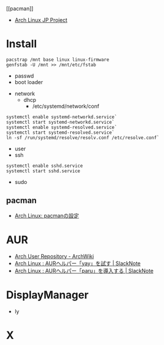[[pacman]]

- [Arch Linux JP Project](https://www.archlinux.jp/)

# Install
	pacstrap /mnt base linux linux-firmware
	genfstab -U /mnt >> /mnt/etc/fstab
	
* passwd
* boot loader
- network
	- dhcp
		- /etc/systemd/network/conf
```
systemctl enable systemd-networkd.service`
systemctl start systemd-networkd.service`
systemctl enable systemd-resolved.service`
systemctl start systemd-resolved.service`
ln -sf /run/systemd/resolve/resolv.conf /etc/resolve.conf`
```
- user
- ssh
```
systemctl enable sshd.service
systemctl start sshd.service
```

- sudo

## pacman
- [Arch Linux: pacmanの設定](https://zenn.dev/ohno418/articles/13e3472860881d)

# AUR
- [Arch User Repository - ArchWiki](https://wiki.archlinux.jp/index.php/Arch_User_Repository)
- [Arch Linux : AURヘルパー「yay」を試す | SlackNote](https://slacknotebook.com/testing-out-arch-linux-aur-helper-yay/)
- [Arch Linux : AURヘルパー「paru」を導入する | SlackNote](https://slacknotebook.com/arch-linux-aur-helper-paru/)

# DisplayManager
- ly

# X
